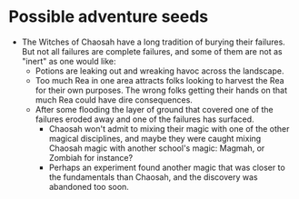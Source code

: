# Possible adventure seeds

* The Witches of Chaosah have a long tradition of burying their failures. But not all failures are complete failures, and some of them are not as "inert" as one would like:
  * Potions are leaking out and wreaking havoc across the landscape.
  * Too much Rea in one area attracts  folks looking to harvest the Rea for their own purposes. The wrong folks getting their hands on that much Rea could have dire consequences.
  * After some flooding the layer of ground that covered one of the failures eroded away and one of the failures has surfaced.
    * Chaosah won't admit to mixing their magic with one of the other magical disciplines, and maybe they were caught mixing Chaosah magic with another school's magic: Magmah, or Zombiah for instance?
    * Perhaps an experiment found another magic that was closer to the fundamentals than Chaosah, and the discovery was abandoned too soon.

